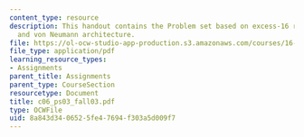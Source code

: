 ```yaml
---
content_type: resource
description: This handout contains the Problem set based on excess-16 representation
  and von Neumann architecture.
file: https://ol-ocw-studio-app-production.s3.amazonaws.com/courses/16-01-unified-engineering-i-ii-iii-iv-fall-2005-spring-2006/8a843d3406525fe47694f303a5d009f7_c06_ps03_fall03.pdf
file_type: application/pdf
learning_resource_types:
- Assignments
parent_title: Assignments
parent_type: CourseSection
resourcetype: Document
title: c06_ps03_fall03.pdf
type: OCWFile
uid: 8a843d34-0652-5fe4-7694-f303a5d009f7
---
```


